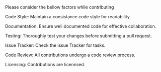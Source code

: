Please consider the bellow factors while contributing

Code Style:
Maintain a consistance code style for readability.

Documentation:
Ensure well documented code for effective collaboration.

Testing:
Thoroughly test your changes before submitting a pull request.

Issue Tracker:
Check the issue Tracker for tasks.

Code Review:
All contributions undergo a code review process.

Licensing:
Contributions are licennsed.

